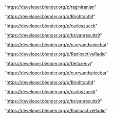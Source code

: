 "https://developer.blender.org/p/raginiranjan"

"https://developer.blender.org/p/Brighton04"

"https://developer.blender.org/p/carloszueck"

"https://developer.blender.org/p/kalyanresults9"

"https://developer.blender.org/p/curryandspicebar"

"https://developer.blender.org/p/RadioactiveRadio"

"https://developer.blender.org/p/Detoxenvi"

 
"https://developer.blender.org/p/curryandspicebar"


"https://developer.blender.org/p/Brighton04"


"https://developer.blender.org/p/carloszueck"


"https://developer.blender.org/p/kalyanresults9"


"https://developer.blender.org/p/RadioactiveRadio"


 
